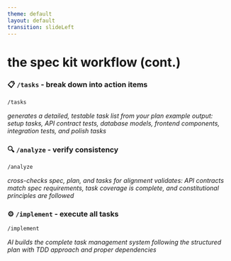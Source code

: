```yaml
---
theme: default
layout: default
transition: slideLeft
---
```


# the spec kit workflow (cont.)

### 📋 `/tasks` - break down into action items
```bash
/tasks
```
*generates a detailed, testable task list from your plan*
*example output: setup tasks, API contract tests, database models,*
*frontend components, integration tests, and polish tasks*

### 🔍 `/analyze` - verify consistency
```bash
/analyze
```
*cross-checks spec, plan, and tasks for alignment*
*validates: API contracts match spec requirements, task coverage*
*is complete, and constitutional principles are followed*

### ⚙️ `/implement` - execute all tasks
```bash
/implement
```
*AI builds the complete task management system following*
*the structured plan with TDD approach and proper dependencies*

